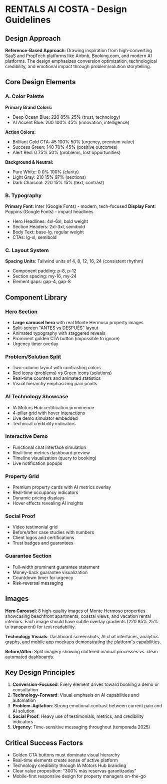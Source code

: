 # RENTALS AI COSTA - Design Guidelines

## Design Approach
**Reference-Based Approach**: Drawing inspiration from high-converting SaaS and PropTech platforms like Airbnb, Booking.com, and modern AI platforms. The design emphasizes conversion optimization, technological credibility, and emotional impact through problem/solution storytelling.

## Core Design Elements

### A. Color Palette
**Primary Brand Colors:**
- Deep Ocean Blue: 220 85% 25% (trust, technology)
- AI Accent Blue: 200 100% 45% (innovation, intelligence)

**Action Colors:**
- Brilliant Gold CTA: 45 100% 50% (urgency, premium value)
- Success Green: 140 70% 45% (positive outcomes)
- Alert Red: 0 75% 50% (problems, lost opportunities)

**Background & Neutral:**
- Pure White: 0 0% 100% (clarity)
- Light Gray: 210 15% 97% (sections)
- Dark Charcoal: 220 15% 15% (text, contrast)

### B. Typography
**Primary Font**: Inter (Google Fonts) - modern, tech-focused
**Display Font**: Poppins (Google Fonts) - impact headlines
- Hero Headlines: 4xl-6xl, bold weight
- Section Headers: 2xl-3xl, semibold
- Body Text: base-lg, regular weight
- CTAs: lg-xl, semibold

### C. Layout System
**Spacing Units**: Tailwind units of 4, 8, 12, 16, 24 (consistent rhythm)
- Component padding: p-8, p-12
- Section spacing: my-16, my-24
- Element gaps: gap-4, gap-8

## Component Library

### Hero Section
- **Large carousel hero** with real Monte Hermoso property images
- Split-screen "ANTES vs DESPUÉS" layout
- Animated typography with staggered reveals
- Prominent golden CTA button (impossible to ignore)
- Urgency timer overlay

### Problem/Solution Split
- Two-column layout with contrasting colors
- Red icons (problems) vs Green icons (solutions)
- Real-time counters and animated statistics
- Visual hierarchy emphasizing pain points

### AI Technology Showcase
- IA Motors Hub certification prominence
- 4-pillar grid with hover interactions
- Live demo simulator embedded
- Technical credibility indicators

### Interactive Demo
- Functional chat interface simulation
- Real-time metrics dashboard preview
- Timeline visualization (query to booking)
- Live notification popups

### Property Grid
- Premium property cards with AI metrics overlay
- Real-time occupancy indicators
- Dynamic pricing displays
- Hover effects revealing AI insights

### Social Proof
- Video testimonial grid
- Before/after case studies with numbers
- Client logos and certifications
- Trust badges and guarantees

### Guarantee Section
- Full-width prominent guarantee statement
- Money-back guarantee visualization
- Countdown timer for urgency
- Risk-reversal messaging

## Images
**Hero Carousel**: 8 high-quality images of Monte Hermoso properties showcasing beachfront apartments, coastal views, and vacation rental interiors. Each image should have subtle overlay gradients (220 85% 25% to transparent) for text readability.

**Technology Visuals**: Dashboard screenshots, AI chat interfaces, analytics graphs, and mobile app mockups demonstrating the platform's capabilities.

**Before/After**: Split imagery showing cluttered manual processes vs. clean automated dashboards.

## Key Design Principles
1. **Conversion-Focused**: Every element drives toward booking a demo or consultation
2. **Technology-Forward**: Visual emphasis on AI capabilities and automation
3. **Problem-Agitation**: Strong emotional contrast between current pain and AI solution
4. **Social Proof**: Heavy use of testimonials, metrics, and credibility indicators
5. **Urgency**: Time-sensitive messaging throughout (temporada 2025)

## Critical Success Factors
- Golden CTA buttons must dominate visual hierarchy
- Real-time elements create sense of active platform
- Technology credibility through IA Motors Hub branding
- Clear value proposition: "300% más reservas garantizadas"
- Mobile-first responsive design for property managers on-the-go
